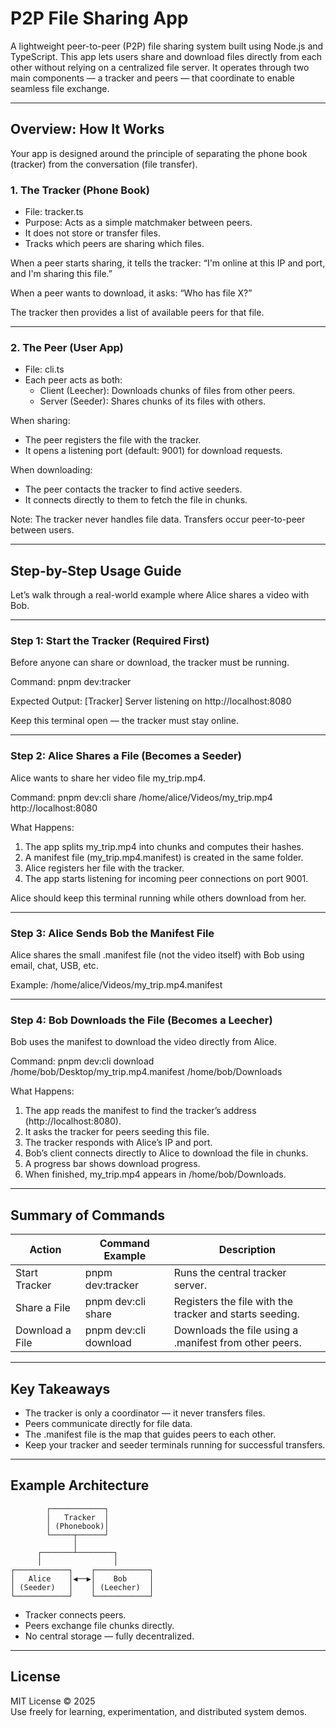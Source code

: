 # P2P File Sharing App

A lightweight peer-to-peer (P2P) file sharing system built using Node.js and TypeScript. This app lets users share and download files directly from each other without relying on a centralized file server. It operates through two main components — a tracker and peers — that coordinate to enable seamless file exchange.

---

## Overview: How It Works

Your app is designed around the principle of separating the phone book (tracker) from the conversation (file transfer).

### 1. The Tracker (Phone Book)
- File: tracker.ts
- Purpose: Acts as a simple matchmaker between peers.
- It does not store or transfer files.
- Tracks which peers are sharing which files.

When a peer starts sharing, it tells the tracker:
“I'm online at this IP and port, and I'm sharing this file.”

When a peer wants to download, it asks:
“Who has file X?”

The tracker then provides a list of available peers for that file.

---

### 2. The Peer (User App)
- File: cli.ts
- Each peer acts as both:
  - Client (Leecher): Downloads chunks of files from other peers.
  - Server (Seeder): Shares chunks of its files with others.

When sharing:
- The peer registers the file with the tracker.
- It opens a listening port (default: 9001) for download requests.

When downloading:
- The peer contacts the tracker to find active seeders.
- It connects directly to them to fetch the file in chunks.

Note: The tracker never handles file data. Transfers occur peer-to-peer between users.

---

## Step-by-Step Usage Guide

Let’s walk through a real-world example where Alice shares a video with Bob.

---

### Step 1: Start the Tracker (Required First)
Before anyone can share or download, the tracker must be running.

Command:
pnpm dev:tracker

Expected Output:
[Tracker] Server listening on http://localhost:8080

Keep this terminal open — the tracker must stay online.

---

### Step 2: Alice Shares a File (Becomes a Seeder)
Alice wants to share her video file my_trip.mp4.

Command:
pnpm dev:cli share /home/alice/Videos/my_trip.mp4 http://localhost:8080

What Happens:
1. The app splits my_trip.mp4 into chunks and computes their hashes.
2. A manifest file (my_trip.mp4.manifest) is created in the same folder.
3. Alice registers her file with the tracker.
4. The app starts listening for incoming peer connections on port 9001.

Alice should keep this terminal running while others download from her.

---

### Step 3: Alice Sends Bob the Manifest File
Alice shares the small .manifest file (not the video itself) with Bob using email, chat, USB, etc.

Example:
 /home/alice/Videos/my_trip.mp4.manifest

---

### Step 4: Bob Downloads the File (Becomes a Leecher)
Bob uses the manifest to download the video directly from Alice.

Command:
pnpm dev:cli download /home/bob/Desktop/my_trip.mp4.manifest /home/bob/Downloads

What Happens:
1. The app reads the manifest to find the tracker’s address (http://localhost:8080).
2. It asks the tracker for peers seeding this file.
3. The tracker responds with Alice’s IP and port.
4. Bob’s client connects directly to Alice to download the file in chunks.
5. A progress bar shows download progress.
6. When finished, my_trip.mp4 appears in /home/bob/Downloads.

---

## Summary of Commands

Action | Command Example | Description
-------|-----------------|-------------
Start Tracker | pnpm dev:tracker | Runs the central tracker server.
Share a File | pnpm dev:cli share <file-path> <tracker-url> | Registers the file with the tracker and starts seeding.
Download a File | pnpm dev:cli download <manifest-path> <output-dir> | Downloads the file using a .manifest from other peers.

---

## Key Takeaways
- The tracker is only a coordinator — it never transfers files.
- Peers communicate directly for file data.
- The .manifest file is the map that guides peers to each other.
- Keep your tracker and seeder terminals running for successful transfers.

---

## Example Architecture
```
        ┌────────────┐
        │   Tracker  │
        │ (Phonebook)│
        └─────┬──────┘
              │
      ┌───────┴────────┐
      │                │
┌────────────┐    ┌────────────┐
│   Alice    │◀──▶│    Bob     │
│ (Seeder)   │    │ (Leecher)  │
└────────────┘    └────────────┘
```

- Tracker connects peers.
- Peers exchange file chunks directly.
- No central storage — fully decentralized.

---

## License
MIT License © 2025  
Use freely for learning, experimentation, and distributed system demos.

